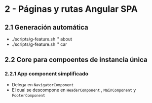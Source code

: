 # 2 - Páginas y rutas Angular SPA

## 2.1 Generación automática
- ./scripts/g-feature.sh '' about
- ./scripts/g-feature.sh '' car

## 2.2 Core para compoentes de instancia única

### 2.2.1 App component simplificado
- Delega en `NavigatorComponent`
- El cual se descompone en `HeaderComponent` , `MainComponent` y `FooterComponent`


